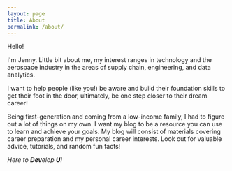 ```yaml
---
layout: page
title: About
permalink: /about/
---
```

Hello!

I'm Jenny. Little bit about me, my interest ranges in technology and the aerospace industry in the areas of supply chain, engineering, and data analytics.

I want to help people (like you!) be aware and build their foundation skills to get their foot in the door, ultimately, be one step closer to their dream career!

Being first-generation and coming from a low-income family, I had to figure out a lot of things on my own. I want my blog to be a resource you can use to learn and achieve your goals. My blog will consist of materials covering career preparation and my personal career interests. Look out for valuable advice, tutorials, and random fun facts!

*Here to **Dev**elop **U**!*